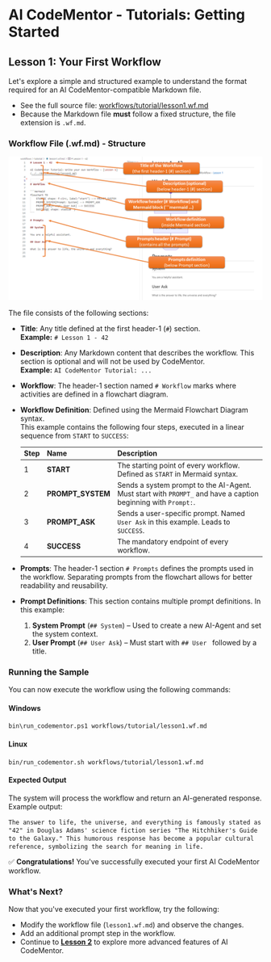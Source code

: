 # AI CodeMentor - Tutorials: Getting Started

## Lesson 1: Your First Workflow

Let's explore a simple and structured example to understand the format required for an AI CodeMentor-compatible Markdown file.

- See the full source file: [workflows/tutorial/lesson1.wf.md](../../workflows/tutorial/lesson1.wf.md)
- Because the Markdown file **must** follow a fixed structure, the file extension is `.wf.md`.

### Workflow File (.wf.md) - Structure

![Lesson 1 - Workflow File Structure](lesson1-workflow-structure.png)

The file consists of the following sections:

- **Title**: Any title defined at the first header-1 (`#`) section.  
  **Example:** `# Lesson 1 - 42`
- **Description**: Any Markdown content that describes the workflow. This section is optional and will not be used by CodeMentor.  
  **Example:** `AI CodeMentor Tutorial: ...`
- **Workflow**: The header-1 section named `# Workflow` marks where activities are defined in a flowchart diagram.
- **Workflow Definition**: Defined using the Mermaid Flowchart Diagram syntax.  
  This example contains the following four steps, executed in a linear sequence from `START` to `SUCCESS`:

  | Step | Name | Description |
  |------|------|------------|
  | 1 | **START** | The starting point of every workflow. Defined as `START` in Mermaid syntax. |
  | 2 | **PROMPT_SYSTEM** | Sends a system prompt to the AI-Agent. Must start with `PROMPT_` and have a caption beginning with `Prompt:`. |
  | 3 | **PROMPT_ASK** | Sends a user-specific prompt. Named `User Ask` in this example. Leads to `SUCCESS`. |
  | 4 | **SUCCESS** | The mandatory endpoint of every workflow. |

- **Prompts**: The header-1 section `# Prompts` defines the prompts used in the workflow. Separating prompts from the flowchart allows for better readability and reusability.
- **Prompt Definitions**: This section contains multiple prompt definitions. In this example:
  1. **System Prompt** (`## System`) – Used to create a new AI-Agent and set the system context.
  2. **User Prompt** (`## User Ask`) – Must start with `## User ` followed by a title.

### Running the Sample

You can now execute the workflow using the following commands:

#### Windows
```shell
bin\run_codementor.ps1 workflows/tutorial/lesson1.wf.md
```

#### Linux
```shell
bin/run_codementor.sh workflows/tutorial/lesson1.wf.md
```

#### Expected Output
The system will process the workflow and return an AI-generated response. Example output:

```
The answer to life, the universe, and everything is famously stated as "42" in Douglas Adams' science fiction series "The Hitchhiker's Guide to the Galaxy." This humorous response has become a popular cultural reference, symbolizing the search for meaning in life.
```

✅ **Congratulations!** You've successfully executed your first AI CodeMentor workflow.

### What's Next?
Now that you've executed your first workflow, try the following:

- Modify the workflow file (`lesson1.wf.md`) and observe the changes.
- Add an additional prompt step in the workflow.
- Continue to **[Lesson 2](lesson2.md)** to explore more advanced features of AI CodeMentor.
